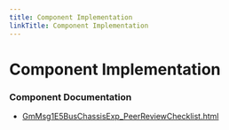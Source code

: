 ```yaml
---
title: Component Implementation
linkTitle: Component Implementation
---
```


# Component Implementation
### Component Documentation

- [GmMsg1E5BusChassisExp_PeerReviewChecklist.html](doc/GmMsg1E5BusChassisExp_PeerReviewChecklist.html)

